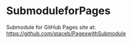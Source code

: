# SubmoduleforPages


Submodule for GitHub Pages site at:  
https://github.com/staceb/PageswithSubmodule
